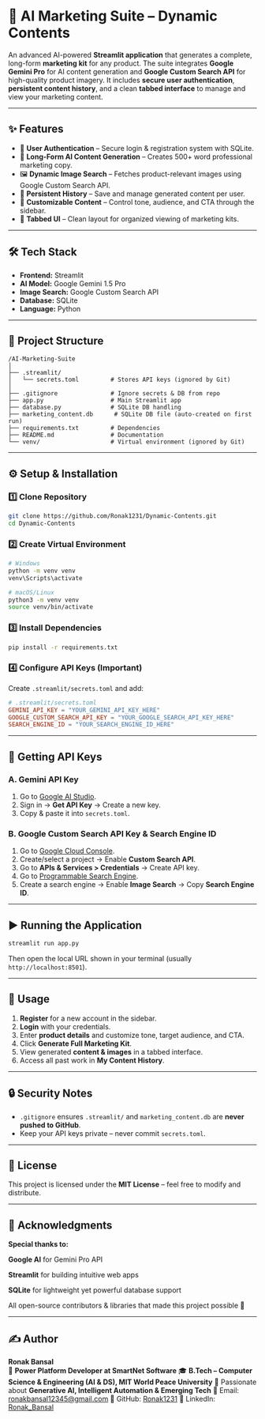 # 🚀 AI Marketing Suite – Dynamic Contents  

An advanced AI-powered **Streamlit application** that generates a complete, long-form **marketing kit** for any product. The suite integrates **Google Gemini Pro** for AI content generation and **Google Custom Search API** for high-quality product imagery. It includes **secure user authentication**, **persistent content history**, and a clean **tabbed interface** to manage and view your marketing content.  

---

## ✨ Features  

- 🔑 **User Authentication** – Secure login & registration system with SQLite.  
- 📝 **Long-Form AI Content Generation** – Creates 500+ word professional marketing copy.  
- 🖼️ **Dynamic Image Search** – Fetches product-relevant images using Google Custom Search API.  
- 📂 **Persistent History** – Save and manage generated content per user.  
- 🎨 **Customizable Content** – Control tone, audience, and CTA through the sidebar.  
- 📑 **Tabbed UI** – Clean layout for organized viewing of marketing kits.  

---

## 🛠️ Tech Stack  

- **Frontend:** Streamlit  
- **AI Model:** Google Gemini 1.5 Pro  
- **Image Search:** Google Custom Search API  
- **Database:** SQLite  
- **Language:** Python  

---

## 📂 Project Structure  

```
/AI-Marketing-Suite
│
├── .streamlit/
│   └── secrets.toml         # Stores API keys (ignored by Git)
│
├── .gitignore               # Ignore secrets & DB from repo
├── app.py                   # Main Streamlit app
├── database.py              # SQLite DB handling
├── marketing_content.db      # SQLite DB file (auto-created on first run)
├── requirements.txt         # Dependencies
├── README.md                # Documentation
└── venv/                    # Virtual environment (ignored by Git)
```

---

## ⚙️ Setup & Installation  

### 1️⃣ Clone Repository  
```bash
git clone https://github.com/Ronak1231/Dynamic-Contents.git
cd Dynamic-Contents
```

### 2️⃣ Create Virtual Environment  
```bash
# Windows
python -m venv venv
venv\Scripts\activate

# macOS/Linux
python3 -m venv venv
source venv/bin/activate
```

### 3️⃣ Install Dependencies  
```bash
pip install -r requirements.txt
```

### 4️⃣ Configure API Keys (**Important**)  
Create `.streamlit/secrets.toml` and add:  

```toml
# .streamlit/secrets.toml
GEMINI_API_KEY = "YOUR_GEMINI_API_KEY_HERE"
GOOGLE_CUSTOM_SEARCH_API_KEY = "YOUR_GOOGLE_SEARCH_API_KEY_HERE"
SEARCH_ENGINE_ID = "YOUR_SEARCH_ENGINE_ID_HERE"
```

---

## 🔑 Getting API Keys  

### A. Gemini API Key  
1. Go to [Google AI Studio](https://aistudio.google.com/).  
2. Sign in → **Get API Key** → Create a new key.  
3. Copy & paste it into `secrets.toml`.  

### B. Google Custom Search API Key & Search Engine ID  
1. Go to [Google Cloud Console](https://console.cloud.google.com/).  
2. Create/select a project → Enable **Custom Search API**.  
3. Go to **APIs & Services > Credentials** → Create API key.  
4. Go to [Programmable Search Engine](https://programmablesearchengine.google.com/).  
5. Create a search engine → Enable **Image Search** → Copy **Search Engine ID**.  

---

## ▶️ Running the Application  

```bash
streamlit run app.py
```

Then open the local URL shown in your terminal (usually `http://localhost:8501`).  

---

## 📖 Usage  

1. **Register** for a new account in the sidebar.  
2. **Login** with your credentials.  
3. Enter **product details** and customize tone, target audience, and CTA.  
4. Click **Generate Full Marketing Kit**.  
5. View generated **content & images** in a tabbed interface.  
6. Access all past work in **My Content History**.  

---

## 🔒 Security Notes  

- `.gitignore` ensures `.streamlit/` and `marketing_content.db` are **never pushed to GitHub**.  
- Keep your API keys private – never commit `secrets.toml`.  

---

## 📜 License  

This project is licensed under the **MIT License** – feel free to modify and distribute.  

---


## 🤝 Acknowledgments

**Special thanks to:**

**Google AI** for Gemini Pro API

**Streamlit** for building intuitive web apps

**SQLite** for lightweight yet powerful database support

All open-source contributors & libraries that made this project possible 🎉

---

## ✍️ Author

**Ronak Bansal**    
💼 **Power Platform Developer at SmartNet Software**
🎓 **B.Tech – Computer Science & Engineering (AI & DS), MIT World Peace University**
🤖 Passionate about **Generative AI, Intelligent Automation & Emerging Tech**
📧 Email: ronakbansal12345@gmail.com
📎 GitHub: [Ronak1231](https://github.com/Ronak1231)
🔗 LinkedIn: [Ronak_Bansal](https://www.linkedin.com/in/ronak-bansal-715605253/)